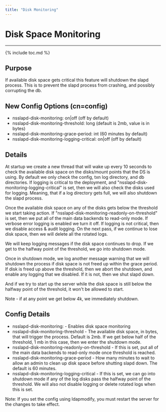 ```yaml
---
title: "Disk Monitoring"
---
```


# Disk Space Monitoring
-----------------------

{% include toc.md %}

Purpose
-------

If available disk space gets critical this feature will shutdown the slapd process. This is to prevent the slapd process from crashing, and possibly corrupting the db.

New Config Options (cn=config)
------------------------------

-   nsslapd-disk-monitoring: on\|off (off by default)
-   nsslapd-disk-monitoring-threshold: long (default is 2mb, value is in bytes)
-   nsslapd-disk-monitoring-grace-period: int (60 minutes by default)
-   nsslapd-disk-monitoring-logging-critical: on\|off (off by default)

Details
-------

At startup we create a new thread that will wake up every 10 seconds to check the available disk space on the disks/mount points that the DS is using. By default we only check the config, txn log directory, and db directories. If logging is critical to the deployment, and "nsslapd-disk-monitoring-logging-critical" is set, then we will also check the disks used for logging. Meaning, that if a log directory gets full, we will also shutdown the slapd process.

Once the available disk space on any of the disks gets below the threshold we start taking action. If "nsslapd-disk-monitoring-readonly-on-threshold" is set, then we put all of the main data backends to read-only mode. If verbose error logging is enabled we turn it off. If logging is not critical, then we disable access & audit logging. On the next pass, if we continue to lose disk space, then we will delete all the rotated logs.

We will keep logging messages if the disk space continues to drop. If we get to the halfway point of the threshold, we go into shutdown mode.

Once in shutdown mode, we log another message warning that we will shutdown the process if disk space is not freed up within the grace period. If disk is freed up above the threshold, then we abort the shutdown, and enable any logging that we disabled. If it is not, then we shut slapd down.

And if we try to start up the server while the disk space is still below the halfway point of the threshold, it won't be allowed to start.

Note - if at any point we get below 4k, we immediately shutdown.

Config Details
--------------

-   nsslapd-disk-monitoring: - Enables disk space monitoring
-   nsslapd-disk-monitoring-threshold - The available disk space, in bytes, that will trigger the process. Default is 2mb. If we get below half of the threshold, 1 mb in this case, then we enter the shutdown mode.
-   nsslapd-disk-monitoring-readonly-on-threshold - If this is set, put all of the main data backends to read-only mode once threshold is reached.
-   nsslapd-disk-monitoring-grace-period - How many minutes to wait to allow an admin to clean up disk space before shutting slapd down. The default is 60 minutes.
-   nsslapd-disk-monitoring-logging-critical - If this is set, we can go into shutdown mode if any of the log disks pass the halfway point of the threshold. We will also not disable logging or delete rotated logs when this is set.

Note: If you set the config using ldapmodify, you must restart the server for the changes to take effect.

